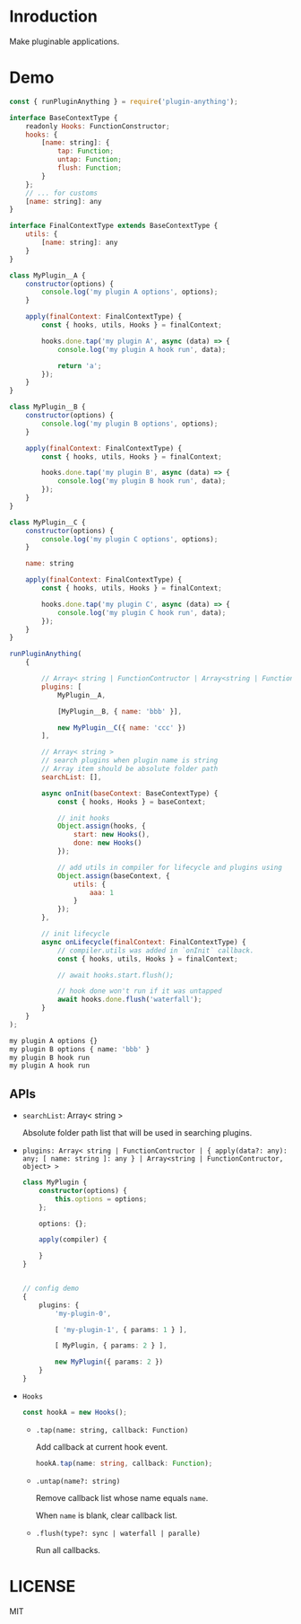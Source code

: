 # Inroduction

Make pluginable applications.

# Demo

```js
const { runPluginAnything } = require('plugin-anything');

interface BaseContextType {
    readonly Hooks: FunctionConstructor;
    hooks: {
        [name: string]: {
            tap: Function;
            untap: Function;
            flush: Function;
        }
    };
    // ... for customs
    [name: string]: any
}

interface FinalContextType extends BaseContextType {
    utils: {
        [name: string]: any
    }
}

class MyPlugin__A {
    constructor(options) {
        console.log('my plugin A options', options);
    }

    apply(finalContext: FinalContextType) {
        const { hooks, utils, Hooks } = finalContext;

        hooks.done.tap('my plugin A', async (data) => {
            console.log('my plugin A hook run', data);

            return 'a';
        });
    }
}

class MyPlugin__B {
    constructor(options) {
        console.log('my plugin B options', options);
    }

    apply(finalContext: FinalContextType) {
        const { hooks, utils, Hooks } = finalContext;

        hooks.done.tap('my plugin B', async (data) => {
            console.log('my plugin B hook run', data);
        });
    }
}

class MyPlugin__C {
    constructor(options) {
        console.log('my plugin C options', options);
    }

    name: string

    apply(finalContext: FinalContextType) {
        const { hooks, utils, Hooks } = finalContext;

        hooks.done.tap('my plugin C', async (data) => {
            console.log('my plugin C hook run', data);
        });
    }
}

runPluginAnything(
    {

        // Array< string | FunctionContructor | Array<string | FunctionContructor, object> >
        plugins: [
            MyPlugin__A,

            [MyPlugin__B, { name: 'bbb' }],

            new MyPlugin__C({ name: 'ccc' })
        ],

        // Array< string >
        // search plugins when plugin name is string
        // Array item should be absolute folder path
        searchList: [],

        async onInit(baseContext: BaseContextType) {
            const { hooks, Hooks } = baseContext;

            // init hooks
            Object.assign(hooks, {
                start: new Hooks(),
                done: new Hooks()
            });

            // add utils in compiler for lifecycle and plugins using
            Object.assign(baseContext, {
                utils: {
                    aaa: 1
                }
            });
        },

        // init lifecycle
        async onLifecycle(finalContext: FinalContextType) {
            // compiler.utils was added in `onInit` callback.
            const { hooks, utils, Hooks } = finalContext;

            // await hooks.start.flush();

            // hook done won't run if it was untapped
            await hooks.done.flush('waterfall');
        }
    }
);
```

```bash
my plugin A options {}
my plugin B options { name: 'bbb' }
my plugin B hook run
my plugin A hook run
```

## APIs

+   `searchList`: Array< string >

    Absolute folder path list that will be used in searching plugins.

+   `plugins: Array< string | FunctionContructor | { apply(data?: any): any; [ name: string ]: any } | Array<string | FunctionContructor, object> >`

    ```ts
    class MyPlugin {
        constructor(options) {
            this.options = options;
        };

        options: {};

        apply(compiler) {

        }
    }


    // config demo
    {
        plugins: {
            'my-plugin-0',

            [ 'my-plugin-1', { params: 1 } ],

            [ MyPlugin, { params: 2 } ],

            new MyPlugin({ params: 2 })
        }
    }
    ```

+   `Hooks`

    ```ts
    const hookA = new Hooks();
    ```

    +   `.tap(name: string, callback: Function)`

        Add callback at current hook event.

        ```ts
        hookA.tap(name: string, callback: Function);
        ```

    +   `.untap(name?: string)`

        Remove callback list whose name equals `name`.

        When `name` is blank, clear callback list.

    +   `.flush(type?: sync | waterfall | paralle)`

        Run all callbacks.

# LICENSE

MIT